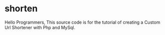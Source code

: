 # shorten
Hello Programmers, This source code is for the tutorial of creating a Custom Url Shortener with Php and MySql.
